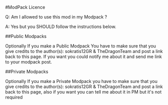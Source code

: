 #ModPack Licence

Q: Am I allowed to use this mod in my Modpack ?

A: Yes but you SHOULD follow the instructions below.

##Public Modpacks

Optionally If you make a Public Modpack You have to make sure that you give credits to the author(s): sokratis12GR & TheDragonTeam and post a link back to this page. If you want you could notify me about it and send me link to your modpack post.

##Private Modpacks

Optionally If you make a Private Modpack you have to make sure that you give credits to the author(s): sokratis12GR & TheDragonTeam and post a link back to this page, also if you want you can tell me about it in PM but it's not required
